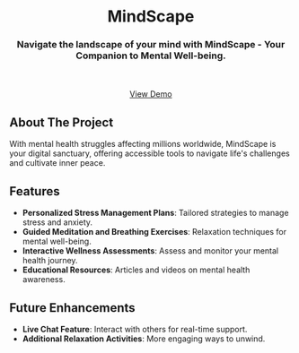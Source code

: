 <h1 align="center"> MindScape </h1>
<h3 align="center"> Navigate the landscape of your mind with MindScape - Your Companion to Mental Well-being.
 </h3>
<p align="center">
    <br />
    <br />
    <a href="https://parag000.github.io/MindScape/">View Demo</a>
  </p>
</p>

## About The Project 
<p>With mental health struggles affecting millions worldwide, MindScape is your digital sanctuary, offering accessible tools to navigate life's challenges and cultivate inner peace.

</p>


## Features
- **Personalized Stress Management Plans**: Tailored strategies to manage stress and anxiety.
- **Guided Meditation and Breathing Exercises**: Relaxation techniques for mental well-being.
- **Interactive Wellness Assessments**: Assess and monitor your mental health journey.
- **Educational Resources**: Articles and videos on mental health awareness.

## Future Enhancements
- **Live Chat Feature**: Interact with others for real-time support.
- **Additional Relaxation Activities**: More engaging ways to unwind.
